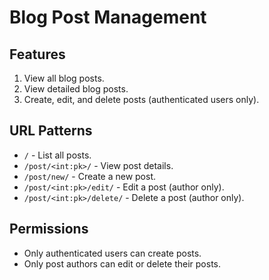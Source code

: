 # Blog Post Management

## Features
1. View all blog posts.
2. View detailed blog posts.
3. Create, edit, and delete posts (authenticated users only).

## URL Patterns
- `/` - List all posts.
- `/post/<int:pk>/` - View post details.
- `/post/new/` - Create a new post.
- `/post/<int:pk>/edit/` - Edit a post (author only).
- `/post/<int:pk>/delete/` - Delete a post (author only).

## Permissions
- Only authenticated users can create posts.
- Only post authors can edit or delete their posts.
